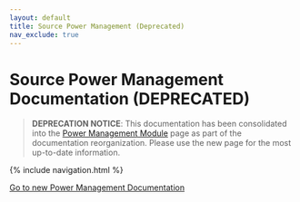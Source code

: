```yaml
---
layout: default
title: Source Power Management (Deprecated)
nav_exclude: true
---
```


# Source Power Management Documentation (DEPRECATED)

> **DEPRECATION NOTICE**: This documentation has been consolidated into the [Power Management Module](./core-components/power-management.md) page as part of the documentation reorganization. Please use the new page for the most up-to-date information.

{% include navigation.html %}

[Go to new Power Management Documentation](./core-components/power-management.md)
